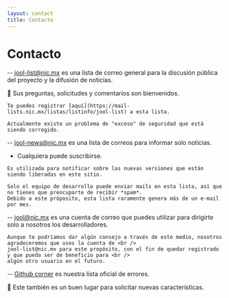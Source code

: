 ```yaml
---
layout: contact
title: Contacto
---
```


# Contacto


-- jool-list@nic.mx es una lista de correo general para la discusión pública del proyecto y la difusión de noticias. 
  
:email: Sus preguntas, solicitudes y comentarios son bienvenidos.

```  
Te puedes registrar [aquí](https://mail-lists.nic.mx/listas/listinfo/jool-list) a esta lista.

Actualmente existe un problema de "exceso" de seguridad que está siendo corregido.
```
	
-- jool-news@nic.mx es una lista de correos para informar solo noticias.

* Cualquiera puede suscribirse.

```
Es utilizada para notificar sobre las nuevas versiones que están siendo liberadas en este sitio. 
  
Solo el equipo de desarrollo puede enviar mails en esta lista, así que no tienes que preocuparte de recibir *spam*. 
Debido a este próposito, esta lista raramente genera más de un e-mail por mes.
```

-- [jool@nic.mx](mailto:jool@nic.mx) es una cuenta de correo que puedes utilizar para dirigirte 
                                     solo a nosotros los desarrolladores.
									 
```	
Aunque te podríamos dar algún consejo a través de este medio, nosotros agradeceremos que uses la cuenta de <br />
jool-list@nic.mx para este propósito, con el fin de quedar registrado y que pueda ser de beneficio para <br />
algún otro usuario en el futuro.
```
  
-- [Github corner](https://github.com/NICMx/NAT64/issues) es nuestra lista oficial de errores.

:pencil: Este también es un buen lugar para solicitar nuevas características.
